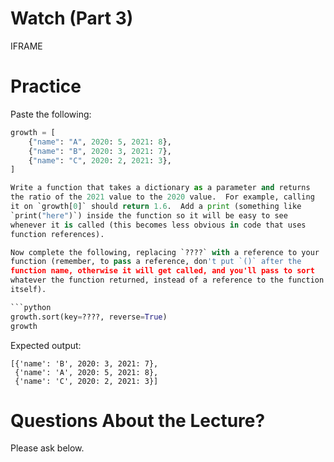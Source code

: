 # Watch (Part 3)

IFRAME

# Practice

Paste the following:

```python
growth = [
    {"name": "A", 2020: 5, 2021: 8},
    {"name": "B", 2020: 3, 2021: 7},
    {"name": "C", 2020: 2, 2021: 3},
]

Write a function that takes a dictionary as a parameter and returns
the ratio of the 2021 value to the 2020 value.  For example, calling
it on `growth[0]` should return 1.6.  Add a print (something like
`print("here")`) inside the function so it will be easy to see
whenever it is called (this becomes less obvious in code that uses
function references).

Now complete the following, replacing `????` with a reference to your
function (remember, to pass a reference, don't put `()` after the
function name, otherwise it will get called, and you'll pass to sort
whatever the function returned, instead of a reference to the function
itself).

```python
growth.sort(key=????, reverse=True)
growth
```

Expected output:

```
[{'name': 'B', 2020: 3, 2021: 7},
 {'name': 'A', 2020: 5, 2021: 8},
 {'name': 'C', 2020: 2, 2021: 3}]
```

# Questions About the Lecture?

Please ask below.

